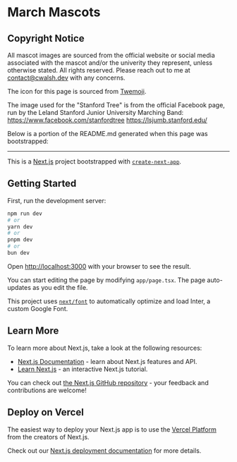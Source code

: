 # March Mascots

## Copyright Notice

All mascot images are sourced from the official website or social media associated with the mascot and/or the univerity they represent, unless otherwise stated. All rights reserved. Please reach out to me at [contact@cwalsh.dev](mailto:contact@cwalsh.dev) with any concerns.

The icon for this page is sourced from [Twemoji](https://twemoji.twitter.com/).

The image used for the "Stanford Tree" is from the official Facebook page, run by the Leland Stanford Junior University Marching Band:
https://www.facebook.com/stanfordtree
https://lsjumb.stanford.edu/

Below is a portion of the README.md generated when this page was bootstrapped:

----

This is a [Next.js](https://nextjs.org/) project bootstrapped with [`create-next-app`](https://github.com/vercel/next.js/tree/canary/packages/create-next-app).

## Getting Started

First, run the development server:

```bash
npm run dev
# or
yarn dev
# or
pnpm dev
# or
bun dev
```

Open [http://localhost:3000](http://localhost:3000) with your browser to see the result.

You can start editing the page by modifying `app/page.tsx`. The page auto-updates as you edit the file.

This project uses [`next/font`](https://nextjs.org/docs/basic-features/font-optimization) to automatically optimize and load Inter, a custom Google Font.

## Learn More

To learn more about Next.js, take a look at the following resources:

- [Next.js Documentation](https://nextjs.org/docs) - learn about Next.js features and API.
- [Learn Next.js](https://nextjs.org/learn) - an interactive Next.js tutorial.

You can check out [the Next.js GitHub repository](https://github.com/vercel/next.js/) - your feedback and contributions are welcome!

## Deploy on Vercel

The easiest way to deploy your Next.js app is to use the [Vercel Platform](https://vercel.com/new?utm_medium=default-template&filter=next.js&utm_source=create-next-app&utm_campaign=create-next-app-readme) from the creators of Next.js.

Check out our [Next.js deployment documentation](https://nextjs.org/docs/deployment) for more details.
